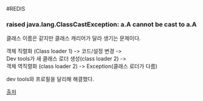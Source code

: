 #REDIS
### raised java.lang.ClassCastException: a.A cannot be cast to a.A
클래스 이름은 같지만 클래스 캐리어가 달라 생기는 문제이다.   

객체 직렬화 (Class loader 1) -> 코드/설정 변경 ->  
Dev tools가 새 클래스 로더 생성(class loader 2) ->   
객체 역직렬화 (class loader 2) -> Exception(클래스 로더가 다름)

dev tools와 프로필을 달리해 해결했다.   

[출처](https://stackoverflow.com/questions/37977166/java-lang-classcastexception-dtoobject-cannot-be-cast-to-dtoobject)